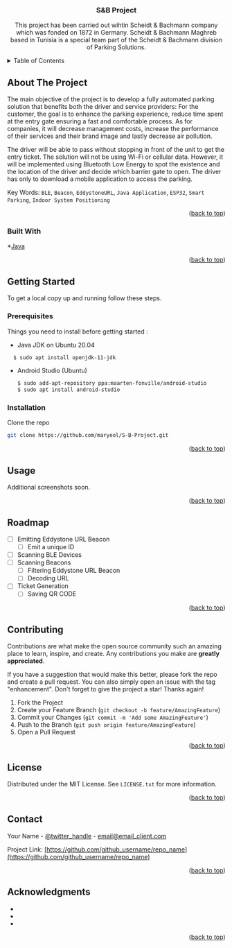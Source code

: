 <div id="top"></div>
<!--
*** Thanks for checking out the Best-README-Template. If you have a suggestion
*** that would make this better, please fork the repo and create a pull request
*** or simply open an issue with the tag "enhancement".
*** Don't forget to give the project a star!
*** Thanks again! Now go create something AMAZING! :D
-->






<!-- PROJECT LOGO -->
<br />
<div align="center">
  

<h3 align="center">S&B Project</h3>

  <p align="center">
    This project has been carried out wihtin Scheidt & Bachmann company which was fonded on 1872 in Germany.
    Scheidt & Bachmann Maghreb based in Tunisia is a special team part of the Scheidt & Bachmann division of Parking Solutions.
    
  </p>
</div>



<!-- TABLE OF CONTENTS -->
<details>
  <summary>Table of Contents</summary>
  <ol>
    <li>
      <a href="#about-the-project">About The Project</a>
      <ul>
        <li><a href="#built-with">Built With</a></li>
      </ul>
    </li>
    <li>
      <a href="#getting-started">Getting Started</a>
      <ul>
        <li><a href="#prerequisites">Prerequisites</a></li>
        <li><a href="#installation">Installation</a></li>
      </ul>
    </li>
    <li><a href="#usage">Usage</a></li>
    <li><a href="#roadmap">Roadmap</a></li>
    <li><a href="#contributing">Contributing</a></li>
    <li><a href="#license">License</a></li>
    <li><a href="#contact">Contact</a></li>
    <li><a href="#acknowledgments">Acknowledgments</a></li>
  </ol>
</details>



<!-- ABOUT THE PROJECT -->
## About The Project

The main objective of the project is to develop a fully automated parking solution that benefits both the driver and service providers:
For the customer, the goal is to enhance the parking experience, reduce time spent at the entry gate ensuring a fast and comfortable process.
As for companies, it will decrease management costs, increase the performance of their services and their brand image and lastly decrease air pollution.
    
The driver will be able to pass without stopping in front of the unit to get the entry ticket. The solution will not be using Wi-Fi or cellular data. However, it will be implemented using Bluetooth Low Energy to spot the existence and the location of the driver and decide which barrier gate to open.
The driver has only to download a mobile application to access the parking.



Key Words: `BLE`, `Beacon`, `EddystoneURL`, `Java Application`, `ESP32`, `Smart Parking`, `Indoor System Positioning`

<p align="right">(<a href="#top">back to top</a>)</p>



### Built With

*[Java](https://java.com/)

<p align="right">(<a href="#top">back to top</a>)</p>



<!-- GETTING STARTED -->
## Getting Started

To get a local copy up and running follow these steps.

### Prerequisites

Things you need to install before getting started :

* Java JDK on Ubuntu 20.04
```sh
  $ sudo apt install openjdk-11-jdk
  ``` 
  
* Android Studio (Ubuntu)
  ```sh
  $ sudo add-apt-repository ppa:maarten-fonville/android-studio
  $ sudo apt install android-studio
  ```

### Installation

Clone the repo
   ```sh
   git clone https://github.com/maryeol/S-B-Project.git
   ```


<p align="right">(<a href="#top">back to top</a>)</p>



<!-- USAGE EXAMPLES -->
## Usage

Additional screenshots soon.

<p align="right">(<a href="#top">back to top</a>)</p>



<!-- ROADMAP -->
## Roadmap

- [ ] Emitting Eddystone URL Beacon
    - [ ] Emit a unique ID
- [ ] Scanning BLE Devices 
- [ ] Scanning Beacons
    - [ ] Filtering Eddystone URL Beacon
    - [ ] Decoding URL
- [ ] Ticket Generation
    - [ ] Saving QR CODE 

<p align="right">(<a href="#top">back to top</a>)</p>



<!-- CONTRIBUTING -->
## Contributing

Contributions are what make the open source community such an amazing place to learn, inspire, and create. Any contributions you make are **greatly appreciated**.

If you have a suggestion that would make this better, please fork the repo and create a pull request. You can also simply open an issue with the tag "enhancement".
Don't forget to give the project a star! Thanks again!

1. Fork the Project
2. Create your Feature Branch (`git checkout -b feature/AmazingFeature`)
3. Commit your Changes (`git commit -m 'Add some AmazingFeature'`)
4. Push to the Branch (`git push origin feature/AmazingFeature`)
5. Open a Pull Request

<p align="right">(<a href="#top">back to top</a>)</p>



<!-- LICENSE -->
## License

Distributed under the MIT License. See `LICENSE.txt` for more information.

<p align="right">(<a href="#top">back to top</a>)</p>



<!-- CONTACT -->
## Contact

Your Name - [@twitter_handle](https://twitter.com/twitter_handle) - email@email_client.com

Project Link: [https://github.com/github_username/repo_name](https://github.com/github_username/repo_name)

<p align="right">(<a href="#top">back to top</a>)</p>



<!-- ACKNOWLEDGMENTS -->
## Acknowledgments

* []()
* []()
* []()

<p align="right">(<a href="#top">back to top</a>)</p>



<!-- MARKDOWN LINKS & IMAGES -->
<!-- https://www.markdownguide.org/basic-syntax/#reference-style-links -->
[contributors-shield]: https://img.shields.io/github/contributors/github_username/repo_name.svg?style=for-the-badge
[contributors-url]: https://github.com/github_username/repo_name/graphs/contributors
[forks-shield]: https://img.shields.io/github/forks/github_username/repo_name.svg?style=for-the-badge
[forks-url]: https://github.com/github_username/repo_name/network/members
[stars-shield]: https://img.shields.io/github/stars/github_username/repo_name.svg?style=for-the-badge
[stars-url]: https://github.com/github_username/repo_name/stargazers
[issues-shield]: https://img.shields.io/github/issues/github_username/repo_name.svg?style=for-the-badge
[issues-url]: https://github.com/github_username/repo_name/issues
[license-shield]: https://img.shields.io/github/license/github_username/repo_name.svg?style=for-the-badge
[license-url]: https://github.com/github_username/repo_name/blob/master/LICENSE.txt
[linkedin-shield]: https://img.shields.io/badge/-LinkedIn-black.svg?style=for-the-badge&logo=linkedin&colorB=555
[linkedin-url]: https://linkedin.com/in/linkedin_username
[product-screenshot]: images/screenshot.png
